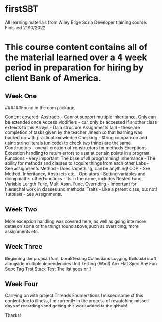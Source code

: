 # firstSBT
All learning materials from Wiley Edge Scala Developer training course. Finished 21/10/2022

# This course content contains all of the material learned over a 4 week period in preparation for hiring by client Bank of America.

## Week One
######Found in the com package.
 
Content covered:
Abstracts - Cannot support multiple inheritance. Only can be extended once
Access Modifiers - can only be accessed if another class extends to this
Arrays - Data structure
Assignments (all) - these are completion of tasks given by the teacher Jinesh so that learning was backed up with practical knowledge
Checking - String comparison and using string literals (unicode) to check two things are the same
Constructors - overall creation of constructors for methods
Exceptions - Exception handling to return errors to user at certain points in a program
Functions - Very important! The base of all programming!
Inheritance - The ability for methods and classes to acquire things from each other
Labs - See assignments
Method - Does something, can be anything!
OOP - See Method, Inheritance, Abstracts etc...
Operators - Setting variables and doing maths.
otherFunctions - Its in the name, includes Nested Func, Variable Length Func, Multi Assn. Func.
Overriding - Important for hierarchal work in classes and methods.
Traits - Like a parent class, but not!
Tutorials - See Assignments.

## Week Two
More exception handling was covered here, as well as going into more detail on some of the things found above, such as overriding, more assignments etc.

## Week Three
Beginning the project (fun!)
breakTesting
Collections
Logging
Build.sbt stuff alongside multiple dependencies
Unit Testing (Woo!)
  Any Flat Spec
  Any Fun Sepc
  Tag Test
  Stack Test
  The list goes on!!
  
## Week Four
Carrying on with project
Threads
Enumerations
I missed some of this content due to illness, I'm currently in the process of rewatching missed days of recordings
and getting this work added to the github!

Thanks!
